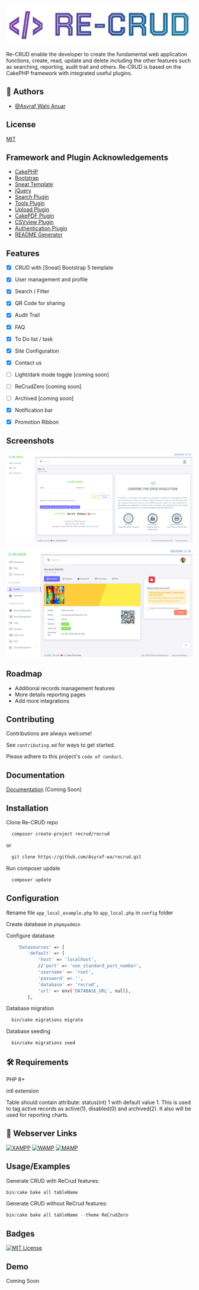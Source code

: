 
![Logo](https://github.com/Asyraf-wa/recrud/blob/main/webroot/img/ReCRUD.jpg)


Re-CRUD enable the developer to create the fundamental web application functions, create, read, update and delete including the other features such as searching, reporting, audit trail and others. Re-CRUD is based on the CakePHP framework with integrated useful plugins.

## 🚀 Authors

- [@Asyraf Wahi Anuar](https://github.com/Asyraf-wa)


## License

[MIT](https://choosealicense.com/licenses/mit/)


## Framework and Plugin Acknowledgements

 - [CakePHP](https://cakephp.org)
 - [Bootstrap](https://getbootstrap.com)
 - [Sneat Template](https://themewagon.com/themes/free-responsive-bootstrap-5-html5-admin-template-sneat/)
 - [jQuery](https://ajax.googleapis.com/ajax/libs/jquery/3.6.0/jquery.min.js)
 - [Search Plugin](https://github.com/FriendsOfCake/search)
 - [Tools Plugin](https://github.com/dereuromark/cakephp-tools)
 - [Upload Plugin](https://github.com/FriendsOfCake/cakephp-upload)
 - [CakePDF Plugin](https://github.com/FriendsOfCake/CakePdf)
 - [CSVview Plugin](https://github.com/FriendsOfCake/cakephp-csvview)
 - [Authentication Plugin](https://github.com/cakephp/authentication)
 - [README Generator](https://readme.so/editor)

## Features

- [x] CRUD with [Sneat] Bootstrap 5 template
- [x] User management and profile
- [x] Search / Filter
- [x] QR Code for sharing
- [x] Audit Trail
- [x] FAQ
- [x] To Do list / task
- [x] Site Configuration
- [x] Contact us
- [ ] Light/dark mode toggle [coming soon]
- [ ] ReCrudZero [coming soon]
- [ ] Archived [coming soon]
- [x] Notification bar
- [x] Promotion Ribbon


## Screenshots

![App Screenshot](https://github.com/Asyraf-wa/recrud/blob/main/webroot/img/ss/ss_login.jpg)

![App Screenshot](https://github.com/Asyraf-wa/recrud/blob/main/webroot/img/ss/ss_profile.jpg)


## Roadmap

- Additional records management features
- More details reporting pages
- Add more integrations


## Contributing

Contributions are always welcome!

See `contributing.md` for ways to get started.

Please adhere to this project's `code of conduct`.


## Documentation

[Documentation](https://codethepixel.com) (Coming Soon)


## Installation

Clone Re-CRUD repo

```bash
  composer create-project recrud/recrud
```
or
```bash
  git clone https://github.com/Asyraf-wa/recrud.git
```

Run composer update

```bash
  composer update
```

## Configuration

Rename file `app_local_example.php` to  `app_local.php` in `config` folder

Create database in `phpmyadmin`

Configure database
```bash
    'Datasources' => [
        'default' => [
            'host' => 'localhost',
            //'port' => 'non_standard_port_number',
            'username' => 'root',
            'password' => '',
            'database' => 'recrud',
            'url' => env('DATABASE_URL', null),
        ],
```

Database migration

```bash
  bin/cake migrations migrate
```

Database seeding

```bash
  bin/cake migrations seed
```
    
## 🛠 Requirements

PHP 8+

intl extension

Table should contain attribute: status(int) 1 with default value 1. This is used to tag active records as active(1), disabled(0) and archived(2). It also will be used for reporting charts.


## 🔗 Webserver Links

[![XAMPP](https://img.shields.io/badge/XAMPP-000?style=for-the-badge&logoColor=white)](https://www.apachefriends.org/download.html)
[![WAMP](https://img.shields.io/badge/WAMP-0A66C2?style=for-the-badge&logoColor=white)](https://www.wampserver.com/en/)
[![MAMP](https://img.shields.io/badge/MAMP-1DA1F2?style=for-the-badge&logoColor=white)](https://www.mamp.info/en/windows/)


## Usage/Examples

Generate CRUD with ReCrud features:

```php
bin/cake bake all tableName
```

Generate CRUD without ReCrud features:

```php
bin/cake bake all tableName --theme ReCrudZero
```


## Badges

[![MIT License](https://img.shields.io/badge/License-MIT-green.svg)](https://choosealicense.com/licenses/mit/)


## Demo

Coming Soon

